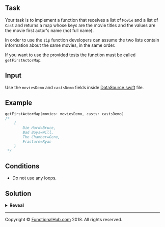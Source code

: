 ## Task

Your task is to implement a function that receives a list of `Movie` and a list of `Cast` and returns a map whose keys are the movie titles and the values are the movie first actor's name (not full name).

In order to use the `zip` function developers can assume the two lists contain information about the same movies, in the same order.

If you want to use the provided tests the function must be called `getFirstActorMap`.

## Input

Use the `moviesDemo` and `castsDemo` fields inside [DataSource.swift](https://github.com/FunctionalSwift/katas/Sources/katas/functional/transforms/DataSource.swift) file.

## Example

```swift
getFirstActorMap(movies: moviesDemo, casts: castsDemo)
/*
    {
        Die Hard=Bruce, 
        Bad Boys=Will, 
        The Chamber=Gene, 
        Fracture=Ryan
    }
 */
```

## Conditions

* Do not use any loops.

## Solution

<details><summary><strong>Reveal</strong></summary><p>

---
```swift
extension Cast {
	func firstActorName() -> String {
		return String(people.first?.name.split(separator: " ").first ?? "")
	}
}

func getFirstActorMap(movies: [Movie], casts: [Cast]) -> [String : String] {
	return Dictionary(uniqueKeysWithValues: zip(movies, casts).map {
		return ($0.0.title, $0.1.firstActorName())
	})
}
```

</p></details>

---

Copyright © [FunctionalHub.com](http://functionalhub.com) 2018. All rights reserved.